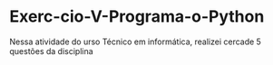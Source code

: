 # Exerc-cio-V-Programa-o-Python
Nessa atividade do urso Técnico em informática, realizei cercade 5 questões da disciplina 
